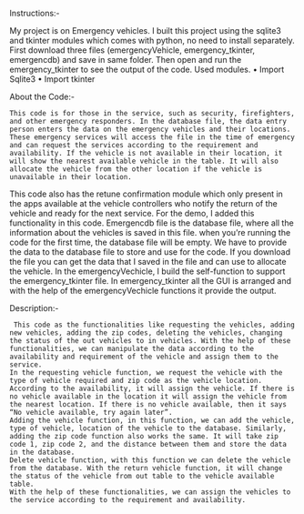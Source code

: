 Instructions:-

My project is on Emergency vehicles. I built this project using the sqlite3 and tkinter modules which comes with python, no need to install separately. First download three files (emergencyVehicle, emergency_tkinter, emergencdb) and save in same folder. Then open and run the emergency_tkinter to see the output of the code. 
Used modules.
•	Import Sqlite3
•	Import tkinter

About the Code:-

	This code is for those in the service, such as security, firefighters, and other emergency responders. In the database file, the data entry person enters the data on the emergency vehicles and their locations. These emergency services will access the file in the time of emergency and can request the services according to the requirement and availability. If the vehicle is not available in their location, it will show the nearest available vehicle in the table. It will also allocate the vehicle from the other location if the vehicle is unavailable in their location.
This code also has the retune confirmation module which only present in the apps available at the vehicle controllers who notify the return of the vehicle and ready for the next service. For the demo, I added this functionality in this code.
	Emergencdb file is the database file, where all the information about the vehicles is saved in this file. when you’re running the code for the first time, the database file will be empty. We have to provide the data to the database file to store and use for the code. If you download the file you can get the data that I saved in the file and can use to allocate the vehicle. 
	In the emergencyVechicle, I build the self-function to support the emergency_tkinter file. In emergency_tkinter all the GUI is arranged and with the help of the emergencyVechicle functions it provide the output. 

Description:-

	 This code as the functionalities like requesting the vehicles, adding new vehicles, adding the zip codes, deleting the vehicles, changing the status of the out vehicles to in vehicles. With the help of these functionalities, we can manipulate the data according to the availability and requirement of the vehicle and assign them to the service. 
	In the requesting vehicle function, we request the vehicle with the type of vehicle required and zip code as the vehicle location. According to the availability, it will assign the vehicle. If there is no vehicle available in the location it will assign the vehicle from the nearest location. If there is no vehicle available, then it says “No vehicle available, try again later”. 
	Adding the vehicle function, in this function, we can add the vehicle, type of vehicle, location of the vehicle to the database. Similarly, adding the zip code function also works the same. It will take zip code 1, zip code 2, and the distance between them and store the data in the database.
	Delete vehicle function, with this function we can delete the vehicle from the database. With the return vehicle function, it will change the status of the vehicle from out table to the vehicle available table.
	With the help of these functionalities, we can assign the vehicles to the service according to the requirement and availability. 
